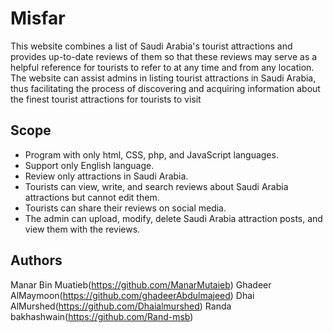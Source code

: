 # Misfar

This website  combines a list of Saudi Arabia's tourist attractions and 
provides up-to-date reviews of them so that these reviews may serve as a helpful reference 
for tourists to refer to at any time and from any location.
The website can assist admins in listing tourist attractions in Saudi Arabia, thus facilitating 
the process of discovering and acquiring information about the finest tourist attractions for 
tourists to visit

## Scope

- Program with only html, CSS, php, and JavaScript languages.
- Support only English language.
-	Review only attractions in Saudi Arabia.
-	Tourists can view, write, and search reviews about Saudi Arabia attractions but cannot edit them.
-	Tourists can share their reviews on social media.
- The admin can upload, modify, delete Saudi Arabia attraction posts, and view them with the reviews.




## Authors
Manar Bin Muatieb(https://github.com/ManarMutaieb)
Ghadeer AlMaymoon(https://github.com/ghadeerAbdulmajeed)
Dhai AlMurshed(https://github.com/Dhaialmurshed)
Randa bakhashwain(https://github.com/Rand-msb)

 
